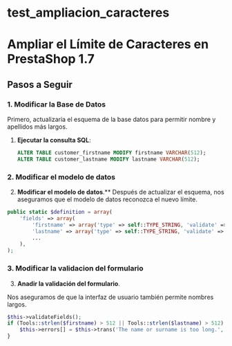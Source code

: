 # test_ampliacion_caracteres

# Ampliar el Límite de Caracteres en PrestaShop 1.7

## Pasos a Seguir

### 1. Modificar la Base de Datos

Primero, actualizaria el esquema de la base datos para permitir nombre y apellidos más largos.

1. **Ejecutar la consulta SQL**:
   ```sql
   ALTER TABLE customer_firstname MODIFY firstname VARCHAR(512);
   ALTER TABLE customer_lastname MODIFY lastname VARCHAR(512);
   ```

### 2. Modificar el modelo de datos

2. **Modificar el modelo de datos**.**
Después de actualizar el esquema, nos aseguramos que el modelo de datos reconozca el nuevo límite.

```php
public static $definition = array(
    'fields' => array(
        'firstname' => array('type' => self::TYPE_STRING, 'validate' => 'isName', 'size' => 512),
        'lastname' => array('type' => self::TYPE_STRING, 'validate' => 'isName', 'size' => 512),
        ...
    ),
);
```

### 3. Modificar la validacion del formulario

3. **Anadir la validación del formulario**.

Nos aseguramos de que la interfaz de usuario también permite nombres largos.

```php
$this->validateFields();
if (Tools::strlen($firstname) > 512 || Tools::strlen($lastname) > 512) {
    $this->errors[] = $this->trans('The name or surname is too long.', array(), 'Admin.Notifications.Error');
}
```